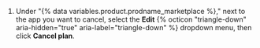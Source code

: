 1. Under "{% data variables.product.prodname_marketplace %}," next to the app you want to cancel, select the **Edit** {% octicon "triangle-down" aria-hidden="true" aria-label="triangle-down" %} dropdown menu, then click **Cancel plan**.
